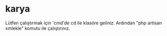 # karya
Lütfen çalıştırmak için 'cmd'de cd ile klasöre geliniz.
Ardından "php artisan xmlekle" komutu ile çalıştırınız.
